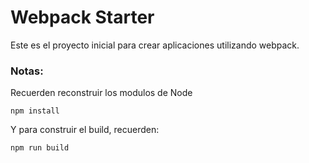 # Webpack Starter

Este es el proyecto inicial para crear aplicaciones utilizando webpack.


### Notas:
Recuerden reconstruir los modulos de Node
```
npm install
```


Y para construir el build, recuerden:
```
npm run build 
```